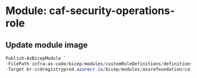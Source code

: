 # Module: caf-security-operations-role

## Update module image

```powershell
Publish-AzBicepModule `
-FilePath infra-as-code/bicep/modules/customRoleDefinitions/definitions/caf-security-operations-role.bicep `
-Target br:ccdregistryprod.azurecr.io/bicep/modules/azurefoundation/caf-security-operations-role:v1.0
```

